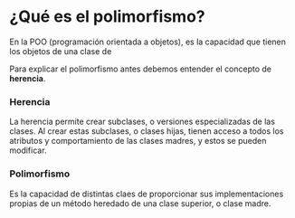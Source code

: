 # ¿Qué es el polimorfismo?

En la POO (programación orientada a objetos), es la capacidad que tienen los objetos de una clase de 

Para explicar el polimorfismo antes debemos entender el concepto de **herencia**.

### Herencia
La herencia permite crear subclases, o versiones especializadas de las clases. Al crear estas subclases, o clases hijas, tienen acceso a todos los atributos y comportamiento de las clases madres, y estos se pueden modificar.

### Polimorfismo
Es la capacidad de distintas claes de proporcionar sus implementaciones propias de un método heredado de una clase superior, o clase madre.